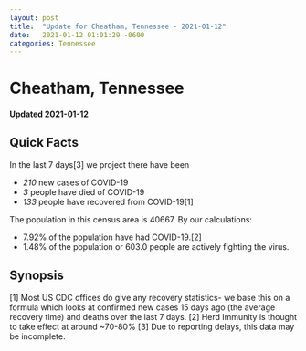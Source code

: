 ```yaml
---
layout: post
title:  "Update for Cheatham, Tennessee - 2021-01-12"
date:   2021-01-12 01:01:29 -0600
categories: Tennessee
---
```


# Cheatham, Tennessee
#### Updated 2021-01-12

## Quick Facts

In the last 7 days[3] we project there have been
- *210* new cases of COVID-19
- *3* people have died of COVID-19
- *133* people have recovered from COVID-19[1]

The population in this census area is 40667. By our calculations:
- 7.92% of the population have had COVID-19.[2]
- 1.48% of the population or 603.0 people are actively fighting the virus.

## Synopsis




[1] Most US CDC offices do give any recovery statistics- we base this on a formula which looks at confirmed new cases
15 days ago (the average recovery time) and deaths over the last 7 days.
[2] Herd Immunity is thought to take effect at around ~70-80%
[3] Due to reporting delays, this data may be incomplete. 
    